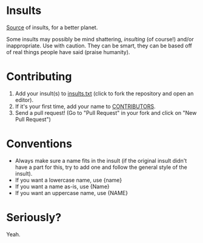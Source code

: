 Insults
=======

[Source](src/) of insults, for a better planet.

Some insults may possibly be mind shattering, _insulting_ (of course!) and/or inappropriate. Use with caution. They can be smart, they can be based off of real things people have said (praise humanity).

Contributing
============

1. Add your insult(s) to [insults.txt](https://github.com/TheUnknownOne/Insults/edit/master/src/insults.txt) (click to fork the repository and open an editor).
2. If it's your first time, add your name to [CONTRIBUTORS](https://github.com/TheUnknownOne/Insults/edit/master/CONTRIBUTORS).
3. Send a pull request! (Go to "Pull Request" in your fork and click on "New Pull Request")

Conventions
===========

* Always make sure a name fits in the insult (if the original insult didn't have a part for this, try to add one and follow the general style of the insult).
* If you want a lowercase name, use {name}
* If you want a name as-is, use {Name}
* If you want an uppercase name, use {NAME}

Seriously?
==========

Yeah.